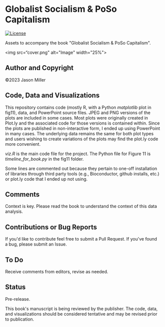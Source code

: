 # Globalist Socialism & PoSo Capitalism

[![License](https://img.shields.io/badge/license-MIT-blue.svg)](LICENSE)

Assets to accompany the book "Globalist Socialism & PoSo Capitalism".

<img src=“cover.png" alt="Image" width="25%">

## Author and Copyright
©2023 Jason Miller

## Code, Data and Visualizations

This repository contains code (mostly R, with a Python *matplotlib* plot in fig11), data, and PowerPoint source files. JPEG and PNG versions of the plots are included in some cases. Most plots were originally created in Plot.ly and the associated code for those versions is contained within. Since the plots are published in non-interactive form, I ended up using PowerPoint in many cases. The underlying data remains the same for both plot types and users wishing to create variations of the plots may find the plot.ly code more convenient.

*viz.R* is the main code file for the project. The Python file for Figure 11 is *timeline_for_book.py* in the fig11 folder. 

Some lines are commented out because they pertain to one-off installation of libraries through third party tools (e.g., Bioconductor, github installs, etc.) or plot.ly code that I ended up not using. 

## Comments

Context is key. Please read the book to understand the context of this data analysis.

## Contributions or Bug Reports

If you'd like to contribute feel free to submit a Pull Request. If you've found a bug, please submit an Issue.

## To Do

Receive comments from editors, revise as needed.

## Status

Pre-release. 

This book's manuscript is being reviewed by the publisher. The code, data, and visualizations should be considered tentative and may be revised prior to publication.
